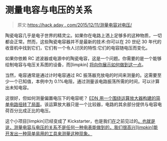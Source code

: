 # 测量电容与电压的关系

> 原文:[https://hack aday . com/2015/12/11/测量电容对电压/](https://hackaday.com/2015/12/11/measuring-capacitance-against-voltage/)

陶瓷电容几乎是电子世界的精灵尘。如果你在电路上洒上足够多的这种物质，一切都会正常。然而，这些陶瓷电容器并不是最新的技术:你可以在 20 世纪 30 年代的收音机中找到它们，它们有一个令人讨厌的特性:它们的电容随电压而变化。

如果你依赖 RC 滤波器或电源中的陶瓷电容，这是一个问题。你需要的是一个能够绘制电容与电压关系图的设备，而[limpkin] [将向你展示如何做到这一点](http://www.limpkin.fr/index.php?post/2015/11/24/An-Open-CVMeter)。

当然，电容通常是通过计时电容通过 RC 振荡器充放电的时间来测量的。这需要至少一个已知值，本例中为 0.1%电阻，通过测量该电路振荡所需的时间，可以计算出未知电容。

这很好，但如何测量偏置电压下的电容呢？ [EDN 用一个围绕运算放大器构建的简单电路扭转了局面](http://www.edn.com/design/power-management/4438321/How-to-measure-capacity-versus-bias-voltage-on-MLCCs)。该运算放大器只是一个比较器，电路的其余部分提供与电容电荷百分比成正比的电压。

这个小项目[limpkin]已经变成了 Kickstarter，也是我们[在](http://hackaday.com/2015/11/14/measuring-capacitors-over-their-working-voltage/)之前见过的[。也就是说，测量电容与电压的关系不是任何一种电表能做到的，我们很高兴[limpkin]能开发出一种简单易用的工具来测量这种现象。](http://hackaday.com/2015/11/14/measuring-capacitors-over-their-working-voltage/)